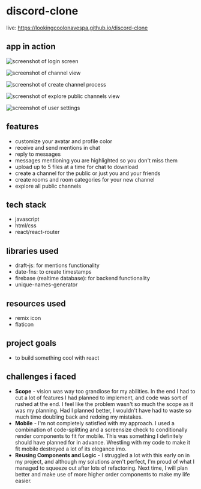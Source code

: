 # discord-clone

live: https://lookingcoolonavespa.github.io/discord-clone

## app in action
![screenshot of login screen](https://i.postimg.cc/ncqtpq6x/Screenshot-from-2021-12-30-19-25-17.png)

![screenshot of channel view](https://i.postimg.cc/KjgJ7rn8/Screenshot-from-2021-12-30-19-16-50.png)

![screenshot of create channel process](https://i.postimg.cc/jqwb3pcL/Screenshot-from-2021-12-30-19-17-02.png)

![screenshot of explore public channels view](https://i.postimg.cc/1RkZkv7M/Screenshot-from-2021-12-30-19-17-09.png)

![screenshot of user settings](https://i.postimg.cc/w38FwyVc/Screenshot-from-2021-12-30-19-17-13.png)

## features
- customize your avatar and profile color
- receive and send mentions in chat
- reply to messages
- messages mentioning you are highlighted so you don't miss them
- upload up to 5 files at a time for chat to download
- create a channel for the public or just you and your friends
- create rooms and room categories for your new channel
- explore all public channels

## tech stack 
- javascript
- html/css
- react/react-router 

## libraries used
- draft-js: for mentions functionality
- date-fns: to create timestamps
- firebase (realtime database): for backend functionality
- unique-names-generator

## resources used
- remix icon
- flaticon

## project goals
- to build something cool with react

## challenges i faced
- **Scope** - vision was way too grandiose for my abilities. In the end I had to cut a lot of features I had planned to implement, and code was sort of rushed at the end. I feel like the problem wasn't so much the scope as it was my planning. Had I planned better, I wouldn't have had to waste so much time doubling back and redoing my mistakes. 
- **Mobile** - I'm not completely satisfied with my approach. I used a combination of code-splitting and a screensize check to conditionally render components to fit for mobile. This was something I definitely should have planned for in advance. Wrestling with my code to make it fit mobile destroyed a lot of its elegance imo. 
- **Reusing Components and Logic** - I struggled a lot with this early on in my project, and although my solutions aren't perfect, I'm proud of what I managed to squeeze out after lots of refactoring. Next time, I will plan better and make use of more higher order components to make my life easier. 
